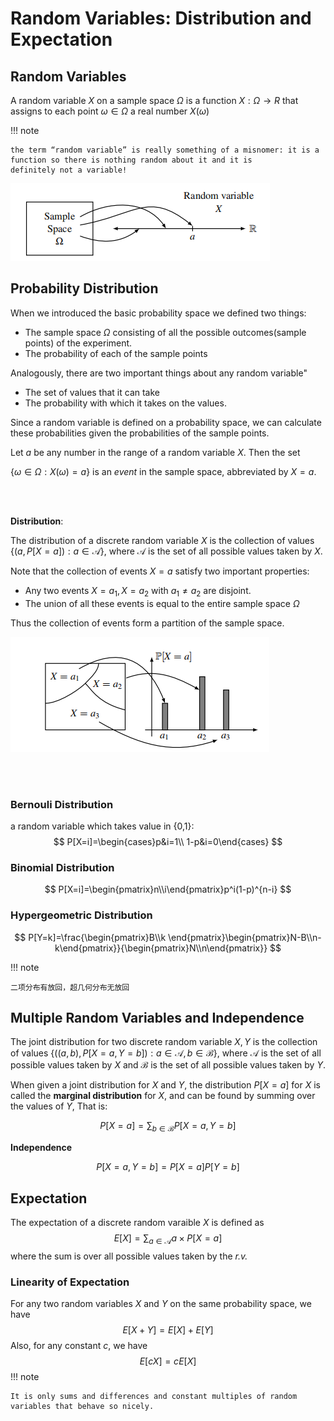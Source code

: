 # Random Variables: Distribution and Expectation



## Random Variables

A random variable $X$ on a sample space $\Omega$ is a function $X: \Omega\rightarrow R$ that assigns to each point $\omega\in \Omega$ a real number $X(\omega)$

!!! note

    the term “random variable” is really something of a misnomer: it is a function so there is nothing random about it and it is
    definitely not a variable!



![](image/2.1.png)



## Probability Distribution

When we introduced the basic probability space we defined two things:

- The sample space $\Omega$ consisting of all the possible outcomes(sample points) of the experiment.
- The probability of each of the sample points

Analogously, there are two important things about any random variable"

- The set of values that it can take
- The probability with which it takes on the values.



Since a random variable is defined on a probability space, we can calculate these probabilities given the probabilities of the sample points.

Let $a$ be any number in the range of a random variable $X$. Then the set 

$\left\{ \omega\in\Omega:X(\omega)=a\right\}$ is an *event* in the sample space, abbreviated by $X=a$.

<br></br>

**Distribution**:

The distribution of a discrete random variable $X$ is the collection of values $\left\{ (a,P[X=a]):a\in \mathscr{A}\right\}$, where $\mathscr{A}$ is the set of all possible values taken by $X$.

Note that the collection of events $X=a$ satisfy two important properties:

- Any two events $X=a_1,X=a_2$ with $a_1 \ne a_2$ are disjoint.
- The union of all these events is equal to the entire sample space $\Omega$

Thus the collection of events form a partition of the sample space.

![](image/2.2.png)

<br></br>

### Bernouli Distribution

a random variable which takes value in {0,1}:
$$
P[X=i]=\begin{cases}p&i=1\\ 1-p&i=0\end{cases}
$$

### Binomial Distribution

$$
P[X=i]=\begin{pmatrix}n\\i\end{pmatrix}p^i(1-p)^{n-i}
$$

### Hypergeometric Distribution

$$
P[Y=k]=\frac{\begin{pmatrix}B\\k \end{pmatrix}\begin{pmatrix}N-B\\n-k\end{pmatrix}}{\begin{pmatrix}N\\n\end{pmatrix}}
$$

!!! note

    二项分布有放回，超几何分布无放回



## Multiple Random Variables and Independence

The joint distribution for two discrete random variable $X,Y$ is the collection of values $\left\{((a,b),P[X=a,Y=b]):a\in \mathscr{A},b\in \mathscr{B}\right\}$, where $\mathscr{A}$ is the set of all possible values taken by $X$ and $\mathscr{B}$ is the set of all possible values taken by $Y$.

When given a joint distribution for $X$ and $Y$, the distribution $P[X=a]$ for $X$ is called the **marginal distribution** for $X$, and can be found by summing over the values of $Y$, That is:


$$
P[X=a]=\sum_{b\in \mathscr{B}}P[X=a,Y=b]
$$


**Independence**


$$
P[X=a,Y=b]=P[X=a]P[Y=b]
$$


## Expectation

The expectation of a discrete random varaible $X$ is defined as
$$
E[X]=\sum_{a\in \mathscr{A}}a\times P[X=a]
$$
where the sum is over all possible values taken by the *r.v.*

### Linearity of Expectation

For any two random variables $X$ and $Y$ on the same probability space, we have
$$
E[X+Y]=E[X]+E[Y]
$$
Also, for any constant $c$, we have
$$
E[cX]=cE[X]
$$
!!! note

    It is only sums and differences and constant multiples of random variables that behave so nicely.

